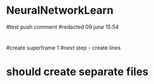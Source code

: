 # NeuralNetworkLearn
#test push comment
#redacted 09 june 15:54
#
#create superframe 1
#next step - create lines
# should create separate files